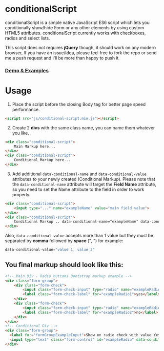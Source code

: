 # conditionalScript

conditionalScript is a simple native JavaScript ES6 script which lets you conditionally show/hide Form or any other elements by using custom HTML5 attributes. conditionalScript currently works with checkboxes, radios and select lists.

This script does not requires **jQuery** though, it should work on any modern browser, If you have an issue/idea, please feel free to fork the repo or send me a push request and i'll be more than happy to push it.

### [Demo & Examples](https://awran5.github.io/conditional-script/)

# Usage

1. Place the script before the closing Body tag for better page speed performance.
```html
<script src="js/conditional-script.min.js"></script>
```
2. Create 2 **divs** with the same class name, you can name them whatever you like.
```html
<div class="conditional-script">
    Main Markup here...
</div>
<div class="conditional-script">
    Conditional Markup here...
</div>
```
3. Add additional `data-conditional-name` and `data-conditional-value` attributes to your newly created (Conditional Markup). Please note that the `data-conditional-name` attribute will target the **Field Name** attribute, so you need to set the Name attribute to the field in order to work properly.
```html
<div class="conditional-script">
    <input type="..." name="exampleName" value="main field value">
</div>
<div class="conditional-script">
    Conditional Markup .. data-conditional-name="exampleName" data-conditional-value="main field value"
</div>
```
Also, `data-conditional-value` accepts more than 1 value but they must be separated by **comma** followed by **space** (", ") for example:
```php
data-conditional-value="value 1, value 3"
```

## You final markup should look like this:

```html
<!-- Main Div - Radio buttons Bootstrap markup example -->
<div class="form-group">
    <div class="form-check">
        <input class="form-check-input" type="radio" name="exampleRadioName" id="exampleRadio1" value="option1">
        <label class="form-check-label" for="exampleRadio1">yes</label>
    </div>
    <div class="form-check">
        <input class="form-check-input" type="radio" name="exampleRadioName" id="exampleRadio2" value="option2">
        <label class="form-check-label" for="exampleRadio2">no</label>
    </div>
</div>
<!-- Conditional Div -->
<div class="form-group">
  <label for="formGroupExampleInput">Show on radio check with value Yes and hide if No</label>
  <input type="text" class="form-control" id="exampleRadio" data-conditional-name="exampleRadioName" data-conditional-value="option1">
</div>
```
